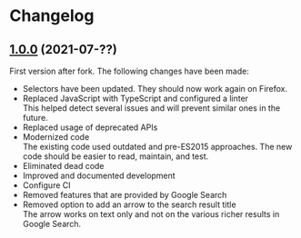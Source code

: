 # Changelog

## [1.0.0](https://github.com/MatthiasKunnen/google-search-keyboard-navigation/compare/v1.0.0...edb7b18978dc9fb5654309cd1d547471ed80fb8a) (2021-07-??)

First version after fork. The following changes have been made:
* Selectors have been updated. They should now work again on Firefox.
* Replaced JavaScript with TypeScript and configured a linter  
  This helped detect several issues and will prevent similar ones in the future.
* Replaced usage of deprecated APIs
* Modernized code  
  The existing code used outdated and pre-ES2015 approaches. The new code should be easier to read,
  maintain, and test.
* Eliminated dead code
* Improved and documented development
* Configure CI
* Removed features that are provided by Google Search
* Removed option to add an arrow to the search result title  
  The arrow works on text only and not on the various richer results in Google Search.
